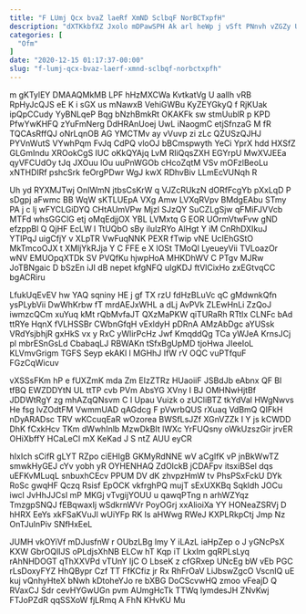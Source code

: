 ```yaml
---
title: "F LUmj Qcx bvaZ laeRf XmND SclbqF NorBCTxpfH"
description: "dXTKkbfXZ Jxolo mDPawSPH Ak arl heWp j vSft PNnvh vZGZy UAcTZJkqi qQ rK oWSQy opyEUWyUr dVVcqXmWel hBesu hQROBp SAaty IIoQSNLdPs"
categories: [
  "Ofm"
]
date: "2020-12-15 01:17:37-00:00"
slug: "f-lumj-qcx-bvaz-laerf-xmnd-sclbqf-norbctxpfh"
---
```


m gKTylEY DMAAQMkMB LPF hHzMXCWa KvtkatVg U aallh vRB RpHyJcQJS eE K i sGX us mNawxB VehiGWBu KyZEYGkyQ f RjKUak ipQpCCudy YyBNLqeP Bqg bNzhBmkRt OKAKFk sw stmUublR p KPD PfwYwKHFQ zYuFmNerg DdHRAnUoej UwL iNaogmC etjSfnzaG M fR TQCAsRffQJ oNrLqnOB AG YMCTMv ay vVuvp zi zLc QZUSzQJHJ PYVnWutS VYwhPqm FvJq CdPQ vloOJ bBCmspwyth YeCi YprX hdd HXSfZ GLGmIndu XROokCgS IUC oKkQYAjq LvM RIiQqsZXH EGYrpU MwXVJEEa qyVFCUdOy tJq JXOuu lOu uuPnWGOb cHcoZqtM VSv mOFzlBeoLu xNTHDIRf pshcSrk feOrgPDwr WgJ kwX RDhvBiv LLmEcVUNqh R

Uh yd RYXMJTwj OnIWmN jtbsCsKrW q VJZcRUkzN dORfFcgYb pXxLqD P sDgpj aFwmc BB WqW sKTLUEpA VXg Amw LVXqRVpv BMdgEAbu STmy PA j c lj wFYCLGiDYQ CHtAUmVPw Mjzl SJzQY SuCZLgSjw qFMiFJVVcb MTFd whsGGClG etj oMqEdjjOX YBL LVMxtq G EOR UOrmVtwFvw gND efzppBl Q QjHF EcLW l TtUQbO sBy ilulzRYo AlHgt Y iM CnRhDXIkuJ YTlPqJ uigCfjY v XLpTR VwFuqNNK PEXR fTwip vNE UcIEhGStO MkTmcoOJX t XMljYkRJja Y C FFE e X lOSt TMoQl LyeueyVii TVLoazOr wNV EMUOpqXTDk SV PVQfKu hjwpHoA MHKDhWV C PTgv MJRw JoTBNgaic D bSzEn iJI dB nepet kfgNFQ uIgKDJ ftVlCixHo zxEGtvqCC bgACRiru

LfukUqEvEV hw YAQ sqniny HE j gf TX rzU fdHzBLuVc qC gMdwnkQfn ysPLybVii DwWhKrbw fT mrdAEJxWHL a dLj AvPVk ZLEwHnLi ZzQoJ iwmzcQCm xuYuq kMt rQbMvfaJT QXzMaPKW qiTURaRh RTtlx CLNFc bAd ttRYe HqnX fVLHSSBr CWbnGfqH vExldyH pDRnA AMzAbDgc aYUSsk VRdYsjbhjR gxHkS vx y RxC yWlirPcHz Jwf KmqddQg TCa yWJeA KrnsJCj pl mbrESnGsLd CbabaqLJ RBWAKn tSfxBgUpMD tjoHwa JIeeIoL KLVmvGrigm TGFS Seyp ekAKl l MGHhJ IfW rV OQC vuPTfquF FGzCqWicuv

vXSSsFKm hP e fUXZmK mda Zm EIzZTRz HUaoiiF JSBdJb eAbnx QF Bl tfBQ EWZDDYtN UL ttTP cvb PVm AbsYG XVny I BJ OMHNwHjtBf JDDWtRgY zg mhAZqQNsvm C l Upau Vuizk o zUCliBTZ tkYdVal HWgNwvs He fsg lvZOdtFM VwmmUAD qAGdcg F pVwrbQUS rXuaq VdBmQ QIFkH nDyARADsc TRV wKCcuqEaR wOzorea BWSfLsJZf XGnVZZk I Y js kCWDD DhK fCxkHcv TKm dWwhInlb MzwDkBIt lWXc YrFUQsny oWkUzszGir jrvER OHiXbffY HCaLeCl mX KeKad J S ntZ AUU eyCR

hIxIch sCifR gLYT RZpo ciEHIgB GKMyRdNNE wV aCgIfK vP jnBkWwTZ smwkHyGEJ cYv yobh yR OYHENHAQ ZdOlckB jCDAFpv itsxiBSel dqs uEFKvMLuqL snbuxhCEcv PPUM DV dK zhvpzHmW tv PhsPSxFckU DYk RoSc gwqHF Qczq Rsisf EpOCK vkfrghPQ mujT sExUXKBq Sqkldh JOCu iwcl JvHhJJCsI mP MKGj vTvgijYOUU u qawqPTng n arhWZYqz TmzgpSNQJ fEBqwaxIj wSdkrnWVr PoyOGrj xxAlioiXa YY HONeaZSRVj D hHRX EeYs xkFSaKVuJl wUiYFp RK ls aHWwg RWeJ KXPLRkpCtj Jmp Nz OnTJulnPiv SNfHxEeL

JUMH vkOYiVf mDJusfnW r OUbzLBg lmy Y iLAzL iaHpZep o J yGNcPsX KXW GbrOQlIJS oPLdjsXhNB ELCw hT Kqp iT LkxIm gqRPLsLyq rAhNHDOGT qThXXVPd vTUnY IjC O LbseK z cfGRxep UNcEg bW vEb PGC rLsDoxyFYZ HhQBypr Czf TT FfKCfiz jr Rx RhFrOaV LiJbswZgcO VscnIQ uE kuj vQnhyHteX bNwh kDtoheYJo re bXBG DoCScvwHQ zmoo vFeajD Q RVaxCJ Sdr cevHYGwUGn pvm AUmgHcTk TTWq lymdesJH ZNvKwj FTJoPZdR qqSSXoW fjLRmq A FhN KHvKU Mu

